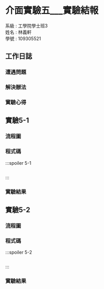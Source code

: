 # 介面實驗五___實驗結報

系級 : 工學院學士班3\
姓名 : 林義軒\
學號 : 109305521

## 工作日誌
### 遭遇問題

### 解決辦法

### 實驗心得


## 實驗5-1
### 流程圖


### 程式碼
:::spoiler 5-1
```c=

```
:::
### 實驗結果

## 實驗5-2 
### 流程圖


### 程式碼
:::spoiler 5-2
```c=

```
:::
### 實驗結果

